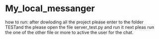 # My_local_messanger
how to run:
after dowloding all the project please enter to the folder TESTand the please open the file server_test.py and run it
next pleas run the one of the other file or more to active the user for the chat.

